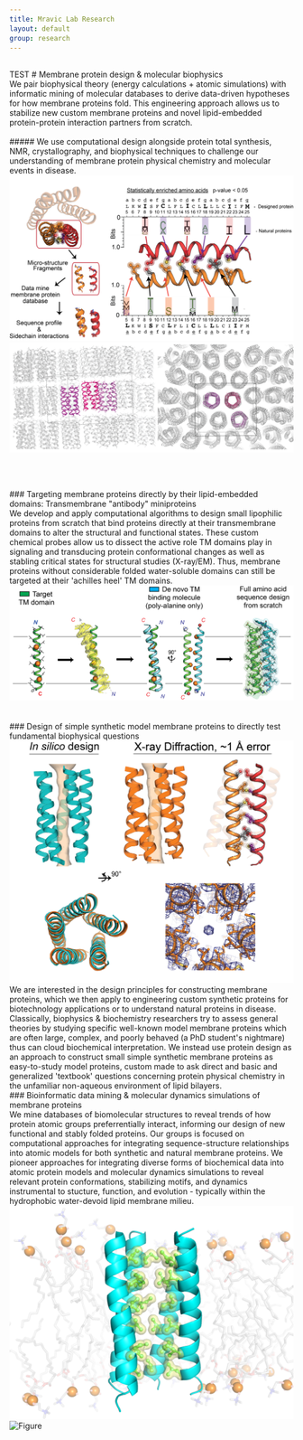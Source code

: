```yaml
---
title: Mravic Lab Research
layout: default
group: research
---
```

<div class="container">
 <br>TEST
# Membrane protein design & molecular biophysics 

<br>
We pair biophysical theory (energy calculations + atomic simulations) with informatic mining of molecular databases to derive data-driven hypotheses for how membrane proteins fold.  This engineering approach allows us to stabilize new custom membrane proteins and novel lipid-embedded protein-protein interaction partners from scratch.<br><br>


 <div class="row">
##### We use computational design alongside protein total synthesis, NMR, crystallography, and biophysical techniques to challenge our understanding of membrane protein physical chemistry and molecular events in disease. 
  <div class="col">
   <img class="img-fluid" src="/static/img/MemProt_SeqDesign.png">
  </div>
  <div class="col">
   <img class="img-fluid" src="/static/img/Xray_packingXtal.png">
  </div>
 </div>

<br><br>
<div class="row">
###  Targeting membrane proteins directly by their lipid-embedded domains: Transmembrane "antibody" miniproteins
  <div class="col">
   We develop and apply computational algorithms to design small lipophilic proteins from scratch that bind proteins directly at their transmembrane domains to alter the structural and functional states.  These custom chemical probes allow us to dissect the active role TM domains play in signaling and transducing protein conformational changes as well as stabling critical states for structural studies (X-ray/EM).  Thus, membrane proteins without considerable folded water-soluble domains can still be targeted at their 'achilles heel' TM domains. 
  </div>
  <div class="col">
   <img class="img-fluid" src="/static/img/TM_antibody_design.png" alt="Figure">
  </div>
</div>


 <div class="row">
<br><br>
### Design of simple synthetic model membrane proteins to directly test fundamental biophysical questions <br>
      <div class="col-lg">
    <img class="img-fluid" src="/static/img/PL5_x-ray.png" alt="Figure">
   </div>
   <div class="col-7">
We are interested in the design  principles for constructing membrane proteins, which we then apply to engineering custom synthetic proteins for biotechnology applications or to understand natural proteins in disease.  Classically, biophysics & biochemistry researchers try to assess general theories by studying specific well-known model membrane proteins which are often large, complex, and poorly behaved (a PhD student's nightmare) thus can cloud biochemical interpretation.  We instead use protein design as an approach to construct small simple synthetic membrane proteins as easy-to-study model proteins, custom made to ask direct and basic and generalized 'textbook' questions concerning protein physical chemistry in the unfamiliar non-aqueous environment of lipid bilayers. 
   </div>

 </div>

  <div class="row">
### Bioinformatic data mining & molecular dynamics simulations of membrane proteins
<br>
   <div class="col-lg-7">
We mine databases of biomolecular structures to reveal trends of how protein atomic groups preferrentially interact, informing our design of new functional and stably folded proteins.  Our groups is focused on computational approaches for integrating sequence-structure relationships into atomic models for both synthetic and natural membrane proteins.  We pioneer approaches for integrating diverse forms of biochemical data into atomic protein models and molecular dynamics simulations to reveal relevant protein conformations, stabilizing motifs, and dynamics instrumental to stucture, function, and evolution - typically within the hydrophobic water-devoid lipid membrane milieu.
   <img class="img-fluid" src="/static/img/simPacking_lipids.png" alt="Figure">
   </div> 
   <div class="col-sm-2">
    <img class="img-fluid" src="/static/img/poreWaterOnly_v3.gif" alt="Figure">
   </div>
   
  </div>

 </div>



